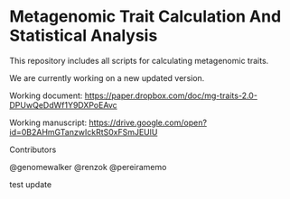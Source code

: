 # Metagenomic Trait Calculation And Statistical Analysis

This repository includes all scripts for calculating metagenomic traits.

We are currently working on a new updated version.

Working document: https://paper.dropbox.com/doc/mg-traits-2.0-DPUwQeDdWf1Y9DXPoEAvc

Working manuscript: https://drive.google.com/open?id=0B2AHmGTanzwIckRtS0xFSmJEUlU


Contributors

@genomewalker
@renzok
@pereiramemo

test update

